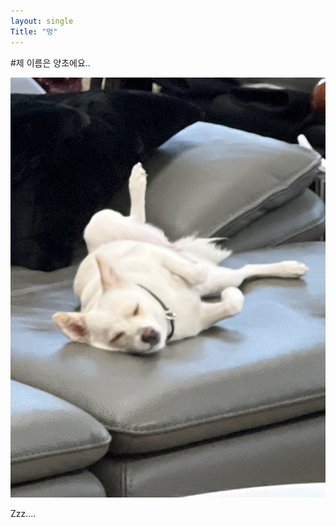 ```yaml
---
layout: single
Title: "멍"
---
```


#제 이름은 양초에요..



![IMG_3146](../images/2022-09-03-Dog/IMG_3146.JPG)

Zzz....